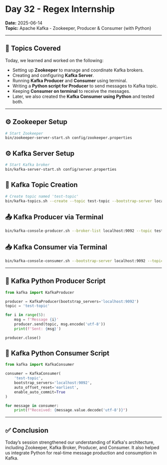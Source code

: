 # Day 32 - Regex Internship

**Date:** 2025-06-14  
**Topic:** Apache Kafka - Zookeeper, Producer & Consumer (with Python)

---

## 🧠 Topics Covered

Today, we learned and worked on the following:

- Setting up **Zookeeper** to manage and coordinate Kafka brokers.
- Creating and configuring **Kafka Server**.
- Running **Kafka Producer** and **Consumer** using terminal.
- Writing a **Python script for Producer** to send messages to Kafka topic.
- Keeping **Consumer on terminal** to receive the messages.
- Later, we also created the **Kafka Consumer using Python** and tested both.

---

## ⚙️ Zookeeper Setup

```bash
# Start Zookeeper
bin/zookeeper-server-start.sh config/zookeeper.properties
```

## ⚙️ Kafka Server Setup

```bash
# Start Kafka broker
bin/kafka-server-start.sh config/server.properties
```

## 🎯 Kafka Topic Creation

```bash
# Create topic named 'test-topic'
bin/kafka-topics.sh --create --topic test-topic --bootstrap-server localhost:9092 --partitions 1 --replication-factor 1
```

## 📤 Kafka Producer via Terminal

```bash
bin/kafka-console-producer.sh --broker-list localhost:9092 --topic test-topic
```

## 📥 Kafka Consumer via Terminal

```bash
bin/kafka-console-consumer.sh --bootstrap-server localhost:9092 --topic test-topic --from-beginning
```

---

## 🐍 Kafka Python Producer Script

```python
from kafka import KafkaProducer

producer = KafkaProducer(bootstrap_servers='localhost:9092')
topic = 'test-topic'

for i in range(5):
    msg = f'Message {i}'
    producer.send(topic, msg.encode('utf-8'))
    print(f'Sent: {msg}')

producer.close()
```

## 🐍 Kafka Python Consumer Script

```python
from kafka import KafkaConsumer

consumer = KafkaConsumer(
    'test-topic',
    bootstrap_servers='localhost:9092',
    auto_offset_reset='earliest',
    enable_auto_commit=True
)

for message in consumer:
    print(f"Received: {message.value.decode('utf-8')}")
```

---

## ✅ Conclusion

Today’s session strengthened our understanding of Kafka's architecture, including Zookeeper, Kafka Broker, Producer, and Consumer. It also helped us integrate Python for real-time message production and consumption in Kafka.

